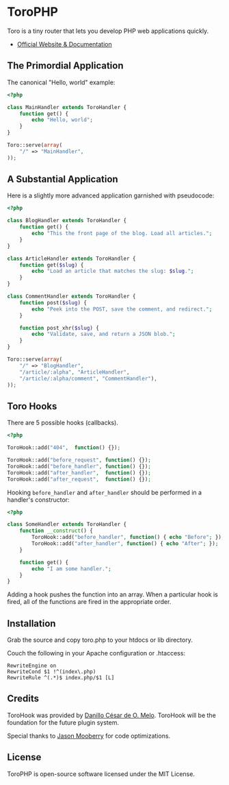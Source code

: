 # ToroPHP

Toro is a tiny router that lets you develop PHP web applications quickly.

* [Official Website & Documentation](http://toroweb.org)


## The Primordial Application

The canonical "Hello, world" example:

```php
<?php

class MainHandler extends ToroHandler {
    function get() {
        echo "Hello, world";
    }
}

Toro::serve(array(
    "/" => "MainHandler",
));
```

## A Substantial Application

Here is a slightly more advanced application garnished with pseudocode:

```php
<?php

class BlogHandler extends ToroHandler {
    function get() {
        echo "This the front page of the blog. Load all articles.";
    }
}

class ArticleHandler extends ToroHandler {
    function get($slug) {
        echo "Load an article that matches the slug: $slug.";
    }
}

class CommentHandler extends ToroHandler {
    function post($slug) {
        echo "Peek into the POST, save the comment, and redirect.";
    }

    function post_xhr($slug) {
        echo "Validate, save, and return a JSON blob.";
    }
}

Toro::serve(array(
    "/" => "BlogHandler",
    "/article/:alpha", "ArticleHandler",
    "/article/:alpha/comment", "CommentHandler"),
));
```


## Toro Hooks

There are 5 possible hooks (callbacks).

```php
<?php

ToroHook::add("404",  function() {});

ToroHook::add("before_request", function() {});
ToroHook::add("before_handler", function() {});
ToroHook::add("after_handler",  function() {});
ToroHook::add("after_request",  function() {});
```

Hooking `before_handler` and `after_handler` should be performed in a handler's constructor:

```php
<?php

class SomeHandler extends ToroHandler {
    function __construct() {
        ToroHook::add("before_handler", function() { echo "Before"; });
        ToroHook::add("after_handler", function() { echo "After"; });
    }

    function get() {
        echo "I am some handler.";
    }
}
```

Adding a hook pushes the function into an array. When a particular hook is fired, all of the functions are fired in the appropriate order.


## Installation

Grab the source and copy toro.php to your htdocs or lib directory.

Couch the following in your Apache configuration or .htaccess:

    RewriteEngine on
    RewriteCond $1 !^(index\.php)
    RewriteRule ^(.*)$ index.php/$1 [L]


## Credits

ToroHook was provided by [Danillo César de O. Melo](https://github.com/danillos/fire_event/blob/master/Event.php). ToroHook will be the foundation for the future plugin system.

Special thanks to [Jason Mooberry](http://jasonmooberry.com) for code optimizations.


## License

ToroPHP is open-source software licensed under the MIT License.